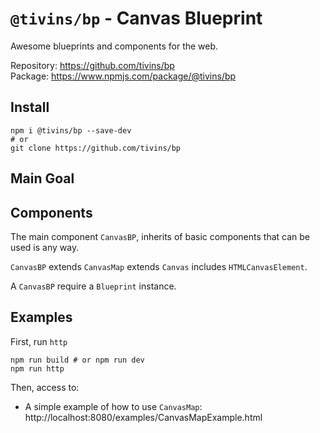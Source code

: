 # `@tivins/bp` - Canvas Blueprint

Awesome blueprints and components for the web.

Repository: https://github.com/tivins/bp
<br>Package: https://www.npmjs.com/package/@tivins/bp

## Install

```shell
npm i @tivins/bp --save-dev
# or
git clone https://github.com/tivins/bp
```

## Main Goal

## Components

The main component `CanvasBP`, inherits of basic components that can be used is any way.

`CanvasBP` extends `CanvasMap` extends `Canvas` includes `HTMLCanvasElement`.

A `CanvasBP` require a `Blueprint` instance.

## Examples

First, run `http`

```shell
npm run build # or npm run dev
npm run http
```

Then, access to:

* A simple example of how to use `CanvasMap`:
  <br>http://localhost:8080/examples/CanvasMapExample.html

